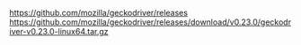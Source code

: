 
https://github.com/mozilla/geckodriver/releases
https://github.com/mozilla/geckodriver/releases/download/v0.23.0/geckodriver-v0.23.0-linux64.tar.gz
